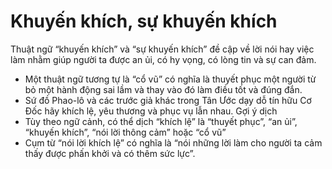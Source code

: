 # Khuyến khích, sự khuyến khích

Thuật ngữ “khuyến khích” và “sự khuyến khích” đề cập về lời nói hay việc làm nhằm giúp người ta được an ủi, có hy vọng, có lòng tin và sự can đảm.
- Một thuật ngữ tương tự là “cổ vũ” có nghĩa là thuyết phục một người từ bỏ một hành động sai lầm và thay vào đó làm điều tốt và đúng đắn.
- Sứ đồ Phao-lô và các trước giả khác trong Tân Ước dạy dỗ tín hữu Cơ Đốc hãy khích lệ, yêu thương và phục vụ lẫn nhau.
Gợi ý dịch
- Tùy theo ngữ cảnh, có thể dịch “khích lệ” là “thuyết phục”, “an ủi”, “khuyến khích”, “nói lời thông cảm”  hoặc “cổ vũ” 
- Cụm từ “nói lời khích lệ” có nghĩa là “nói những lời làm cho người ta cảm thấy được phấn khởi và có thêm sức lực”.


